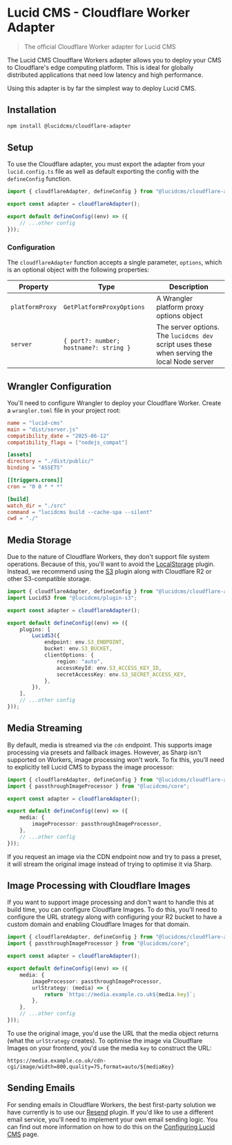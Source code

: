 # Lucid CMS - Cloudflare Worker Adapter 

> The official Cloudflare Worker adapter for Lucid CMS

The Lucid CMS Cloudflare Workers adapter allows you to deploy your CMS to Cloudflare's edge computing platform. This is ideal for globally distributed applications that need low latency and high performance.

Using this adapter is by far the simplest way to deploy Lucid CMS.

## Installation

```bash
npm install @lucidcms/cloudflare-adapter
```

## Setup

To use the Cloudflare adapter, you must export the adapter from your `lucid.config.ts` file as well as default exporting the config with the `defineConfig` function.

```typescript
import { cloudflareAdapter, defineConfig } from "@lucidcms/cloudflare-adapter";

export const adapter = cloudflareAdapter();

export default defineConfig((env) => ({
    // ...other config
}));
```

### Configuration

The `cloudflareAdapter` function accepts a single parameter, `options`, which is an optional object with the following properties:

| Property | Type | Description |
|----------|------|-------------|
| `platformProxy` | `GetPlatformProxyOptions` | A Wrangler platform proxy options object |
| `server` | `{ port?: number; hostname?: string }` | The server options. The `lucidcms dev` script uses these when serving the local Node server |

## Wrangler Configuration

You'll need to configure Wrangler to deploy your Cloudflare Worker. Create a `wrangler.toml` file in your project root:

```toml
name = "lucid-cms"
main = "dist/server.js"
compatibility_date = "2025-06-12"
compatibility_flags = ["nodejs_compat"]

[assets]
directory = "./dist/public/"
binding = "ASSETS"

[[triggers.crons]]
cron = "0 0 * * *"

[build]
watch_dir = "./src"
command = "lucidcms build --cache-spa --silent"
cwd = "./"
```

## Media Storage

Due to the nature of Cloudflare Workers, they don't support file system operations. Because of this, you'll want to avoid the [LocalStorage](https://lucidjs.build/en/cms/docs/plugins/localstorage) plugin. Instead, we recommend using the [S3](https://lucidjs.build/en/cms/docs/plugins/s3) plugin along with Cloudflare R2 or other S3-compatible storage.

```typescript
import { cloudflareAdapter, defineConfig } from "@lucidcms/cloudflare-adapter";
import LucidS3 from "@lucidcms/plugin-s3";

export const adapter = cloudflareAdapter();

export default defineConfig((env) => ({
    plugins: [
        LucidS3({
            endpoint: env.S3_ENDPOINT,
            bucket: env.S3_BUCKET,
            clientOptions: {
                region: "auto",
                accessKeyId: env.S3_ACCESS_KEY_ID,
                secretAccessKey: env.S3_SECRET_ACCESS_KEY,
            },
        }),
    ],
    // ...other config
}));
```

## Media Streaming

By default, media is streamed via the `cdn` endpoint. This supports image processing via presets and fallback images. However, as Sharp isn't supported on Workers, image processing won't work. To fix this, you'll need to explicitly tell Lucid CMS to bypass the image processor:

```typescript
import { cloudflareAdapter, defineConfig } from "@lucidcms/cloudflare-adapter";
import { passthroughImageProcessor } from "@lucidcms/core";

export const adapter = cloudflareAdapter();

export default defineConfig((env) => ({
    media: {
        imageProcessor: passthroughImageProcessor,
    },
    // ...other config
}));
```

If you request an image via the CDN endpoint now and try to pass a preset, it will stream the original image instead of trying to optimise it via Sharp.

## Image Processing with Cloudflare Images

If you want to support image processing and don't want to handle this at build time, you can configure Cloudflare Images. To do this, you'll need to configure the URL strategy along with configuring your R2 bucket to have a custom domain and enabling Cloudflare Images for that domain.

```typescript
import { cloudflareAdapter, defineConfig } from "@lucidcms/cloudflare-adapter";
import { passthroughImageProcessor } from "@lucidcms/core";

export const adapter = cloudflareAdapter();

export default defineConfig((env) => ({
    media: {
        imageProcessor: passthroughImageProcessor,
        urlStrategy: (media) => {
            return `https://media.example.co.uk${media.key}`;
        },
    },
    // ...other config
}));
```

To use the original image, you'd use the URL that the media object returns (what the `urlStrategy` creates). To optimise the image via Cloudflare Images on your frontend, you'd use the media `key` to construct the URL:

```text
https://media.example.co.uk/cdn-cgi/image/width=800,quality=75,format=auto/${mediaKey}
```

## Sending Emails

For sending emails in Cloudflare Workers, the best first-party solution we have currently is to use our [Resend](https://lucidjs.build/en/cms/docs/plugins/resend) plugin. If you'd like to use a different email service, you'll need to implement your own email sending logic. You can find out more information on how to do this on the [Configuring Lucid CMS](https://lucidjs.build/en/cms/docs/configuration/configuring-lucid-cms) page.
